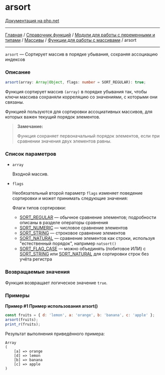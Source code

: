# arsort

[Документация на php.net](https://www.php.net/manual/ru/function.arsort.php)

---

[Главная](../../../../../README.md) / [Справочник функций](../../../../funcref.md) /
[Модули для работы с переменными и типами](../../../vartype.md) / [Массивы](../../array.md) /
[Функции для работы с массивами](../func.md) / arsort

---

`arsort` — Сортирует массив в порядке убывания, сохраняя ассоциацию индексов

### Описание

```ts
arsort(array: Array|Object, flags: number = SORT_REGULAR): true;
```

Функция сортирует массив `(array)` в порядке убывания так, чтобы ключи массива сохраняли корреляцию
со значениями, с которыми они связаны.

Функцией пользуются для сортировки ассоциативных массивов, для которых важен текущий порядок
элементов.

> **Замечание:**
>
> Функция сохраняет первоначальный порядок элементов, если при сравнении значения двух элементов
> равны.

### Список параметров

-   `array`

    Входной массив.

-   `flags`

    Необязательный второй параметр `flags` изменяет поведение сортировки и может принимать следующие
    значения:

    Флаги типов сортировки:

    -   [SORT_REGULAR](../constants.md#sort_regular-int) — обычное сравнение элементов; подробности
        описаны в разделе операторы сравнения
    -   [SORT_NUMERIC](../constants.md#sort_numeric-int) — числовое сравнение элементов
    -   [SORT_STRING](../constants.md#sort_string-int) — строковое сравнение элементов
    -   [SORT_NATURAL](../constants.md#sort_natural-int) — сравнение элементов как строки, используя
        "естественный порядок", например `natsort()`
    -   [SORT_FLAG_CASE](../constants.md#sort_flag_case-int) — можно объединять (побитовое ИЛИ) с
        [SORT_STRING](../constants.md#sort_string-int) или
        [SORT_NATURAL](../constants.md#sort_natural-int) для сортировки строк без учёта регистра

### Возвращаемые значения

Функция возвращает логическое значение `true`.

### Примеры

**Пример #1 Пример использования arsort()**

```js
const fruits = { d: 'lemon', a: 'orange', b: 'banana', c: 'apple' };
arsort(fruits);
print_r(fruits);
```

Результат выполнения приведённого примера:

    Array
    (
        [a] => orange
        [d] => lemon
        [b] => banana
        [c] => apple
    )
